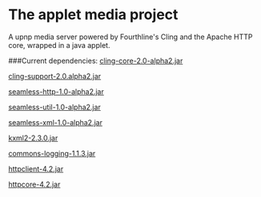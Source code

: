 The applet media project
==================

A upnp media server powered by Fourthline's Cling and the Apache HTTP core, wrapped in a java applet.

###Current dependencies: 
[cling-core-2.0-alpha2.jar](http://4thline.org/projects/cling/)

[cling-support-2.0.alpha2.jar](http://4thline.org/projects/cling/)

[seamless-http-1.0-alpha2.jar](http://4thline.org/projects/cling/)

[seamless-util-1.0-alpha2.jar](http://4thline.org/projects/cling/)

[seamless-xml-1.0-alpha2.jar](http://4thline.org/projects/cling/)

[kxml2-2.3.0.jar](http://sourceforge.net/projects/kxml/files/kxml2/2.3.0/)

[commons-logging-1.1.3.jar](http://commons.apache.org/proper/commons-logging/)

[httpclient-4.2.jar](http://hc.apache.org/httpcomponents-client-4.2.x/index.html)

[httpcore-4.2.jar](http://hc.apache.org/httpcomponents-core-4.2.x/index.html)


